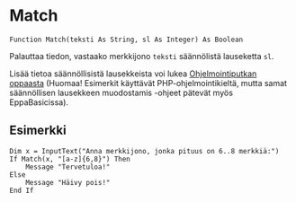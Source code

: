 <!--text-->
Match
=====

```eppabasic
Function Match(teksti As String, sl As Integer) As Boolean
```

Palauttaa tiedon, vastaako merkkijono `teksti` säännölistä lauseketta `sl`.

Lisää tietoa säännöllisistä lausekkeista voi lukea [Ohjelmointiputkan oppaasta](http://www.ohjelmointiputka.net/oppaat/opas.php?tunnus=php_16) (Huomaa! Esimerkit käyttävät PHP-ohjelmointikieltä, mutta samat säännöllisen lausekkeen muodostamis -ohjeet pätevät myös EppaBasicissa).

Esimerkki
---------
```eppabasic
Dim x = InputText("Anna merkkijono, jonka pituus on 6..8 merkkiä:")
If Match(x, "[a-z]{6,8}") Then
    Message "Tervetuloa!"
Else
    Message "Häivy pois!"
End If
```
